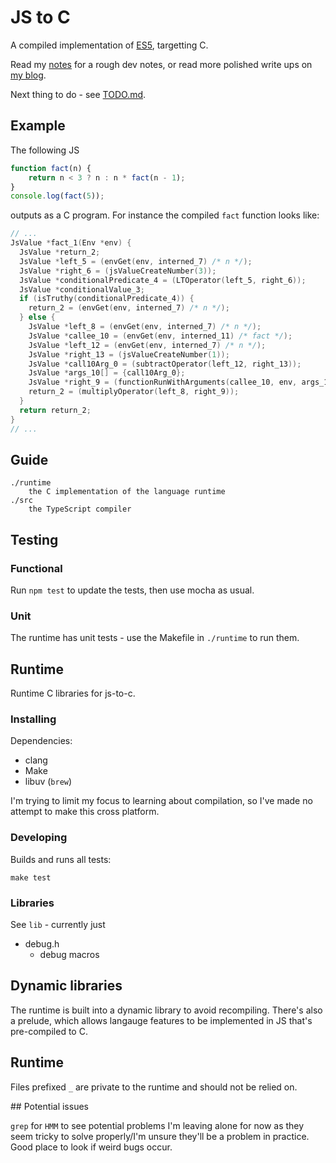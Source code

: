 # JS to C 

A compiled implementation of [ES5](https://www.ecma-international.org/ecma-262/5.1/#sec-11.6.1), targetting C.

Read my [notes](NOTES.md) for a rough dev notes, or read more polished write ups on [my blog](https://timr.co).

Next thing to do - see [TODO.md](TODO.md).

Example
-------

The following JS

```javascript
function fact(n) {
    return n < 3 ? n : n * fact(n - 1);
}
console.log(fact(5));
```

outputs as a C program. For instance the compiled `fact` function looks like:

```c
// ...
JsValue *fact_1(Env *env) {
  JsValue *return_2;
  JsValue *left_5 = (envGet(env, interned_7) /* n */);
  JsValue *right_6 = (jsValueCreateNumber(3));
  JsValue *conditionalPredicate_4 = (LTOperator(left_5, right_6));
  JsValue *conditionalValue_3;
  if (isTruthy(conditionalPredicate_4)) {
    return_2 = (envGet(env, interned_7) /* n */);
  } else {
    JsValue *left_8 = (envGet(env, interned_7) /* n */);
    JsValue *callee_10 = (envGet(env, interned_11) /* fact */);
    JsValue *left_12 = (envGet(env, interned_7) /* n */);
    JsValue *right_13 = (jsValueCreateNumber(1));
    JsValue *call10Arg_0 = (subtractOperator(left_12, right_13));
    JsValue *args_10[] = {call10Arg_0};
    JsValue *right_9 = (functionRunWithArguments(callee_10, env, args_10, 1));
    return_2 = (multiplyOperator(left_8, right_9));
  }
  return return_2;
}
// ...
```

Guide
-------

    ./runtime
        the C implementation of the language runtime
    ./src
        the TypeScript compiler

## Testing

### Functional

Run `npm test` to update the tests, then use mocha as usual.

### Unit

The runtime has unit tests - use the Makefile in `./runtime` to run them.

## Runtime

Runtime C libraries for js-to-c.

### Installing

Dependencies:

- clang
- Make
- libuv (`brew`)

I'm trying to limit my focus to learning about compilation, so I've made no attempt to make this cross platform.

### Developing

Builds and runs all tests:

    make test

### Libraries

See `lib` - currently just

- debug.h 
  - debug macros

## Dynamic libraries

The runtime is built into a dynamic library to avoid recompiling. There's also a prelude, which allows langauge features to be implemented in JS that's pre-compiled to C. 

## Runtime

Files prefixed `_` are private to the runtime and should not be relied on.

## Potential issues

`grep` for `HMM` to see potential problems I'm leaving alone for now as they seem tricky to solve properly/I'm unsure they'll be a problem in practice. Good place to look if weird bugs occur.

